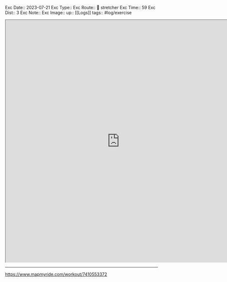 Exc Date::  2023-07-21
Exc Type:: 
Exc Route::  🦵 stretcher 
Exc Time:: 59
Exc Dist:: 3
Exc Note:: 
Exc Image:: 
up:: [[Logs]]
tags:: #log/exercise 


<iframe height=800 width=750 src="https://www.mapmyride.com/workout/7410553372"></iframe>

---



https://www.mapmyride.com/workout/7410553372